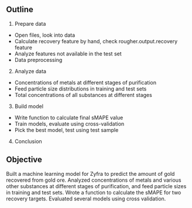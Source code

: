 ## Outline
1. Prepare data
- Open files, look into data
- Calculate recovery feature by hand, check rougher.output.recovery feature
- Analyze features not available in the test set
- Data preprocessing
2. Analyze data
- Concentrations of metals at different stages of purification
- Feed particle size distributions in training and test sets
- Total concentrations of all substances at different stages
3. Build model
- Write function to calculate final sMAPE value
- Train models, evaluate using cross-validation
- Pick the best model, test using test sample
4. Conclusion

## Objective

Built a machine learning model for Zyfra to predict the amount of gold recovered from gold ore. Analyzed concentrations of metals and various other substances at different stages of purification, and feed particle sizes in training and test sets. Wrote a function to calculate the sMAPE for two recovery targets. Evaluated several models using cross validation.
